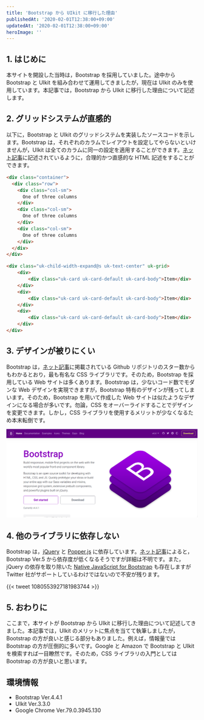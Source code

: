 ```yaml
---
title: 'Bootstrap から UIkit に移行した理由'
publishedAt: '2020-02-01T12:38:00+09:00'
updatedAt: '2020-02-01T12:38:00+09:00'
heroImage: ''
---
```


## 1. はじめに

本サイトを開設した当時は，Bootstrap を採用していました。途中から Bootstrap と UIkit を組み合わせて運用してきましたが，現在は UIkit のみを使用しています。本記事では，Bootstrap から UIkit に移行した理由について記述します。

## 2. グリッドシステムが直感的

以下に，Bootstrap と UIkit のグリッドシステムを実装したソースコードを示します。Bootstrap は，それぞれのカラムでレイアウトを設定してやらないといけませんが，UIkit は全てのカラムに同一の設定を適用することができます。[ネット記事](https://www.ivysoho.net/article.php/uikit-fan-7)に記述されているように，合理的かつ直感的な HTML 記述をすることができます。

```HTML
<div class="container">
  <div class="row">
    <div class="col-sm">
      One of three columns
    </div>
    <div class="col-sm">
      One of three columns
    </div>
    <div class="col-sm">
      One of three columns
    </div>
  </div>
</div>
```

```HTML
<div class="uk-child-width-expand@s uk-text-center" uk-grid>
    <div>
        <div class="uk-card uk-card-default uk-card-body">Item</div>
    </div>
    <div>
        <div class="uk-card uk-card-default uk-card-body">Item</div>
    </div>
    <div>
        <div class="uk-card uk-card-default uk-card-body">Item</div>
    </div>
</div>
```

## 3. デザインが被りにくい

Bootstrap は，[ネット記事](http://www.site-convert.com/archives/1093)に掲載されている Github リポジトリのスター数からもわかるとおり，最も有名な CSS ライブラリです。そのため，Bootstrap を採用している Web サイトは多くあります。Bootstrap は，少ないコード数でモダンな Web デザインを実現できますが，Bootstrap 特有のデザインが残ってしまいます。そのため，Bootstrap を用いて作成した Web サイトは似たようなデザインになる場合が多いです。勿論，CSS をオーバーライドすることでデザインを変更できます。しかし，CSS ライブラリを使用するメリットが少なくなるため本末転倒です。

![](c9e7f9b2fcde74f7d18c17930945678d.png)

## 4. 他のライブラリに依存しない

Bootstrap は，[jQuery](https://jquery.com/) と [Popper.js](https://popper.js.org/) に依存しています。[ネット記事](http://kannagi35.com/blog/bootstrap-5-removes-jquery-and-ie)によると，Bootstrap Ver.5 から依存度が低くなるそうですが詳細は不明です。また，jQuery の依存を取り除いた [Native JavaScript for Bootstrap](https://thednp.github.io/bootstrap.native/) も存在しますが Twitter 社がサポートしているわけではないので不安が残ります。

{{< tweet 1080553927181983744 >}}

## 5. おわりに

ここまで，本サイトが Bootstrap から UIkit に移行した理由について記述してきました。本記事では，UIkit のメリットに焦点を当てて執筆しましたが，Bootstrap の方が良いと感じる部分もありました。例えば，情報量では Bootstrap の方が圧倒的に多いです。Google と Amazon で Bootstrap と UIkit を検索すれば一目瞭然です。そのため，CSS ライブラリの入門としては Bootstrap の方が良いと思います。

## 環境情報

- Bootstrap Ver.4.4.1
- UIkit Ver.3.3.0
- Google Chrome Ver.79.0.3945.130
